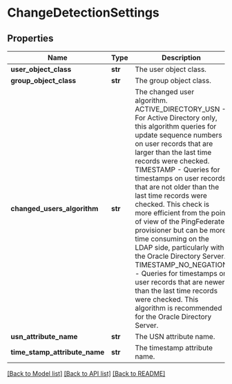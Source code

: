 # ChangeDetectionSettings

## Properties
Name | Type | Description | Notes
------------ | ------------- | ------------- | -------------
**user_object_class** | **str** | The user object class. | 
**group_object_class** | **str** | The group object class. | 
**changed_users_algorithm** | **str** | The changed user algorithm.  ACTIVE_DIRECTORY_USN - For Active Directory only, this algorithm queries for update sequence numbers on user records that are larger than the last time records were checked.  TIMESTAMP - Queries for timestamps on user records that are not older than the last time records were checked. This check is more efficient from the point of view of the PingFederate provisioner but can be more time consuming on the LDAP side, particularly with the Oracle Directory Server.  TIMESTAMP_NO_NEGATION - Queries for timestamps on user records that are newer than the last time records were checked. This algorithm is recommended for the Oracle Directory Server. | 
**usn_attribute_name** | **str** | The USN attribute name. | [optional] 
**time_stamp_attribute_name** | **str** | The timestamp attribute name. | 

[[Back to Model list]](../README.md#documentation-for-models) [[Back to API list]](../README.md#documentation-for-api-endpoints) [[Back to README]](../README.md)


